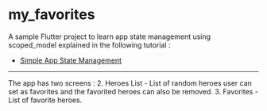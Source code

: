 # my_favorites

A sample Flutter project to learn app state management using scoped_model explained in the following tutorial :

- [Simple App State Management](https://flutter.dev/docs/development/data-and-backend/state-mgmt/simple)

-----------------------------------------------------------------------------------------------------------

The app has two screens :
2. Heroes List
    - List of random heroes user can set as favorites and the favorited heroes can also be removed.
3. Favorites
    - List of favorite heroes.
